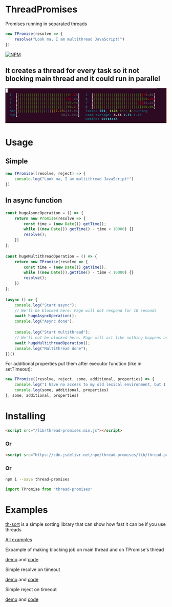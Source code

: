 # ThreadPromises

Promises running in separated threads


```js
new TPromise(resolve => {
    resolve("Look ma, I am multithread JavaScript!")
})
```


[![NPM](https://nodei.co/npm/thread-promises.png?downloads=true&downloadRank=true&stars=true)](https://nodei.co/npm/thread-promises/)

## It creates a thread for every task so it not blocking main thread and it could run in parallel

![screenshot](./Threads.png)

# Usage

## Simple

```js
new TPromise((resolve, reject) => {
    console.log("Look ma, I am multithread JavaScript!")
})
```

## In async function

```js
const hugeAsyncOperation = () => {
	return new Promise(resolve => {
        const time = (new Date()).getTime();
        while ((new Date()).getTime() - time < 10000) {}
        resolve();
    })
};

const hugeMultithreadOperation = () => {
	return new TPromise(resolve => {
        const time = (new Date()).getTime();
        while ((new Date()).getTime() - time < 10000) {}
        resolve();
    })
};

(async () => {
	console.log("Start async");
	// We'll be blocked here. Page will not respond for 10 seconds
	await hugeAsyncOperation();
	console.log("Async done");

	console.log("Start multithread");
	// We'll not be blocked here. Page will act like nothing happens and continue here in 10 seconds
	await hugeMultithreadOperation();
	console.log("Multithread done");
})()
```

For additional properties put them after executor function (like in setTimeout):

```js
new TPromise((resolve, reject, some, additional, properties) => {
    console.log("I have no access to my old lexical environment, but I can use props")
    console.log(some, additional, properties)
}, some, additional, properties)
```

# Installing

```html
<script src="/lib/thread-promises.min.js"></script>
```

### Or

```html
<script src="https://cdn.jsdelivr.net/npm/thread-promises/lib/thread-promises.min.js"></script>
```

### Or

```bash
npm i --save thread-promises
```

```js
import TPromise from "thread-promises"
```

# Examples

[th-sort](https://github.com/kshshe/t-sort) is a simple sorting library that can show how fast it can be if you use threads

[All examples](https://github.com/kshshe/ThreadPromises/tree/master/examples)

Expample of making blocking job on main thread and on TPromise's thread

[demo](http://htmlpreview.github.io/?https://github.com/kshshe/ThreadPromises/blob/master/examples/BlockingTask/index.html)
and [code](https://github.com/kshshe/ThreadPromises/tree/master/examples/BlockingTask)


Simple resolve on timeout

[demo](http://htmlpreview.github.io/?https://github.com/kshshe/ThreadPromises/blob/master/examples/simpleTimeout/index.html)
and [code](https://github.com/kshshe/ThreadPromises/tree/master/examples/simpleTimeout)


Simple reject on timeout

[demo](http://htmlpreview.github.io/?https://github.com/kshshe/ThreadPromises/blob/master/examples/simpleReject/index.html)
and [code](https://github.com/kshshe/ThreadPromises/tree/master/examples/simpleReject)
